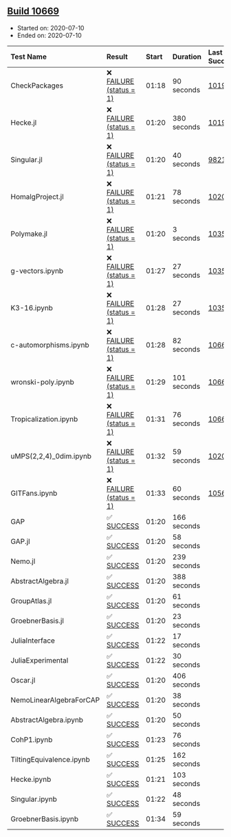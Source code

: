 ## [Build 10669](https://oscarci.mathematik.uni-kl.de/job/oscar/10669/)

* Started on: 2020-07-10
* Ended on: 2020-07-10

| Test Name    | Result | Start | Duration | Last Success | First Failure |
|:-------------|:-------|:------|:---------|:-------------|:--------------|
| CheckPackages | ❌ [FAILURE (status = 1)](https://oscarci.mathematik.uni-kl.de/job/oscar/10669/artifact/logs/build-10669/CheckPackages.log) | 01:18 | 90 seconds | [10197](https://oscarci.mathematik.uni-kl.de/job/oscar/10197/) | [10198](https://oscarci.mathematik.uni-kl.de/job/oscar/10198/) |
| Hecke.jl | ❌ [FAILURE (status = 1)](https://oscarci.mathematik.uni-kl.de/job/oscar/10669/artifact/logs/build-10669/Hecke.jl.log) | 01:20 | 380 seconds | [10197](https://oscarci.mathematik.uni-kl.de/job/oscar/10197/) | [10198](https://oscarci.mathematik.uni-kl.de/job/oscar/10198/) |
| Singular.jl | ❌ [FAILURE (status = 1)](https://oscarci.mathematik.uni-kl.de/job/oscar/10669/artifact/logs/build-10669/Singular.jl.log) | 01:20 | 40 seconds | [9821](https://oscarci.mathematik.uni-kl.de/job/oscar/9821/) | [9822](https://oscarci.mathematik.uni-kl.de/job/oscar/9822/) |
| HomalgProject.jl | ❌ [FAILURE (status = 1)](https://oscarci.mathematik.uni-kl.de/job/oscar/10669/artifact/logs/build-10669/HomalgProject.jl.log) | 01:21 | 78 seconds | [10209](https://oscarci.mathematik.uni-kl.de/job/oscar/10209/) | [10210](https://oscarci.mathematik.uni-kl.de/job/oscar/10210/) |
| Polymake.jl | ❌ [FAILURE (status = 1)](https://oscarci.mathematik.uni-kl.de/job/oscar/10669/artifact/logs/build-10669/Polymake.jl.log) | 01:20 | 3 seconds | [10356](https://oscarci.mathematik.uni-kl.de/job/oscar/10356/) | [10357](https://oscarci.mathematik.uni-kl.de/job/oscar/10357/) |
| g-vectors.ipynb | ❌ [FAILURE (status = 1)](https://oscarci.mathematik.uni-kl.de/job/oscar/10669/artifact/logs/build-10669/g-vectors.ipynb.log) | 01:27 | 27 seconds | [10356](https://oscarci.mathematik.uni-kl.de/job/oscar/10356/) | [10357](https://oscarci.mathematik.uni-kl.de/job/oscar/10357/) |
| K3-16.ipynb | ❌ [FAILURE (status = 1)](https://oscarci.mathematik.uni-kl.de/job/oscar/10669/artifact/logs/build-10669/K3-16.ipynb.log) | 01:28 | 27 seconds | [10356](https://oscarci.mathematik.uni-kl.de/job/oscar/10356/) | [10357](https://oscarci.mathematik.uni-kl.de/job/oscar/10357/) |
| c-automorphisms.ipynb | ❌ [FAILURE (status = 1)](https://oscarci.mathematik.uni-kl.de/job/oscar/10669/artifact/logs/build-10669/c-automorphisms.ipynb.log) | 01:28 | 82 seconds | [10668](https://oscarci.mathematik.uni-kl.de/job/oscar/10668/) | [10669](https://oscarci.mathematik.uni-kl.de/job/oscar/10669/) |
| wronski-poly.ipynb | ❌ [FAILURE (status = 1)](https://oscarci.mathematik.uni-kl.de/job/oscar/10669/artifact/logs/build-10669/wronski-poly.ipynb.log) | 01:29 | 101 seconds | [10660](https://oscarci.mathematik.uni-kl.de/job/oscar/10660/) | [10661](https://oscarci.mathematik.uni-kl.de/job/oscar/10661/) |
| Tropicalization.ipynb | ❌ [FAILURE (status = 1)](https://oscarci.mathematik.uni-kl.de/job/oscar/10669/artifact/logs/build-10669/Tropicalization.ipynb.log) | 01:31 | 76 seconds | [10666](https://oscarci.mathematik.uni-kl.de/job/oscar/10666/) | [10667](https://oscarci.mathematik.uni-kl.de/job/oscar/10667/) |
| uMPS(2,2,4)_0dim.ipynb | ❌ [FAILURE (status = 1)](https://oscarci.mathematik.uni-kl.de/job/oscar/10669/artifact/logs/build-10669/uMPS-2-2-4-_0dim.ipynb.log) | 01:32 | 59 seconds | [10209](https://oscarci.mathematik.uni-kl.de/job/oscar/10209/) | [10210](https://oscarci.mathematik.uni-kl.de/job/oscar/10210/) |
| GITFans.ipynb | ❌ [FAILURE (status = 1)](https://oscarci.mathematik.uni-kl.de/job/oscar/10669/artifact/logs/build-10669/GITFans.ipynb.log) | 01:33 | 60 seconds | [10566](https://oscarci.mathematik.uni-kl.de/job/oscar/10566/) | [10567](https://oscarci.mathematik.uni-kl.de/job/oscar/10567/) |
| GAP | ✅ [SUCCESS](https://oscarci.mathematik.uni-kl.de/job/oscar/10669/artifact/logs/build-10669/GAP.log) | 01:20 | 166 seconds |  |  |
| GAP.jl | ✅ [SUCCESS](https://oscarci.mathematik.uni-kl.de/job/oscar/10669/artifact/logs/build-10669/GAP.jl.log) | 01:20 | 58 seconds |  |  |
| Nemo.jl | ✅ [SUCCESS](https://oscarci.mathematik.uni-kl.de/job/oscar/10669/artifact/logs/build-10669/Nemo.jl.log) | 01:20 | 239 seconds |  |  |
| AbstractAlgebra.jl | ✅ [SUCCESS](https://oscarci.mathematik.uni-kl.de/job/oscar/10669/artifact/logs/build-10669/AbstractAlgebra.jl.log) | 01:20 | 388 seconds |  |  |
| GroupAtlas.jl | ✅ [SUCCESS](https://oscarci.mathematik.uni-kl.de/job/oscar/10669/artifact/logs/build-10669/GroupAtlas.jl.log) | 01:20 | 61 seconds |  |  |
| GroebnerBasis.jl | ✅ [SUCCESS](https://oscarci.mathematik.uni-kl.de/job/oscar/10669/artifact/logs/build-10669/GroebnerBasis.jl.log) | 01:20 | 23 seconds |  |  |
| JuliaInterface | ✅ [SUCCESS](https://oscarci.mathematik.uni-kl.de/job/oscar/10669/artifact/logs/build-10669/JuliaInterface.log) | 01:22 | 17 seconds |  |  |
| JuliaExperimental | ✅ [SUCCESS](https://oscarci.mathematik.uni-kl.de/job/oscar/10669/artifact/logs/build-10669/JuliaExperimental.log) | 01:22 | 30 seconds |  |  |
| Oscar.jl | ✅ [SUCCESS](https://oscarci.mathematik.uni-kl.de/job/oscar/10669/artifact/logs/build-10669/Oscar.jl.log) | 01:20 | 406 seconds |  |  |
| NemoLinearAlgebraForCAP | ✅ [SUCCESS](https://oscarci.mathematik.uni-kl.de/job/oscar/10669/artifact/logs/build-10669/NemoLinearAlgebraForCAP.log) | 01:20 | 38 seconds |  |  |
| AbstractAlgebra.ipynb | ✅ [SUCCESS](https://oscarci.mathematik.uni-kl.de/job/oscar/10669/artifact/logs/build-10669/AbstractAlgebra.ipynb.log) | 01:20 | 50 seconds |  |  |
| CohP1.ipynb | ✅ [SUCCESS](https://oscarci.mathematik.uni-kl.de/job/oscar/10669/artifact/logs/build-10669/CohP1.ipynb.log) | 01:23 | 76 seconds |  |  |
| TiltingEquivalence.ipynb | ✅ [SUCCESS](https://oscarci.mathematik.uni-kl.de/job/oscar/10669/artifact/logs/build-10669/TiltingEquivalence.ipynb.log) | 01:25 | 162 seconds |  |  |
| Hecke.ipynb | ✅ [SUCCESS](https://oscarci.mathematik.uni-kl.de/job/oscar/10669/artifact/logs/build-10669/Hecke.ipynb.log) | 01:21 | 103 seconds |  |  |
| Singular.ipynb | ✅ [SUCCESS](https://oscarci.mathematik.uni-kl.de/job/oscar/10669/artifact/logs/build-10669/Singular.ipynb.log) | 01:22 | 48 seconds |  |  |
| GroebnerBasis.ipynb | ✅ [SUCCESS](https://oscarci.mathematik.uni-kl.de/job/oscar/10669/artifact/logs/build-10669/GroebnerBasis.ipynb.log) | 01:34 | 59 seconds |  |  |
